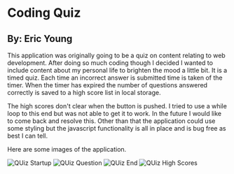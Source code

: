 # Coding Quiz #
## By: Eric Young ##

This application was originally going to be a quiz on content relating to web development. After doing so much coding though I decided I wanted to include content about my personal life to brighten the mood a little bit. It is a timed quiz. Each time an incorrect answer is submitted time is taken of the timer. When the timer has expired the number of questions answered correctly is saved to a high score list in local storage. 

The high scores don't clear when the button is pushed. I tried to  use a while loop to this end but was not able to get it to work. In the future I would like to come back and resolve this. Other than that the application could use some styling but the javascript functionality is all in place and is bug free as best I can tell.

Here are some images of the application.

![QUiz Startup](./assets/images/Quiz-Start-Up "Quiz Startup")
![QUiz Question](./assets/images/Quiz-Question "Quiz Question")
![QUiz End](./assets/images/Quiz-End "Quiz End")
![QUiz High Scores](./assets/images/Quiz-High-Scores "Quiz High Scores")

